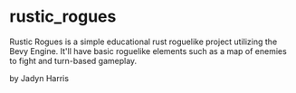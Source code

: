 # rustic_rogues

Rustic Rogues is a simple educational rust roguelike project utilizing the Bevy Engine. It'll have basic roguelike elements such as a map of enemies to fight and turn-based gameplay.

by Jadyn Harris
